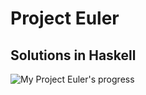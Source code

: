 # Project Euler

## Solutions in Haskell

<link rel="preload" href="https://projecteuler.net/profile/PPichugin.png" type="image/png">

![My Project Euler's progress](https://projecteuler.net/profile/PPichugin.png?)
